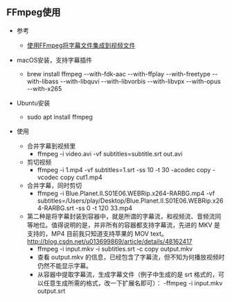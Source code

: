 ## FFmpeg使用
- 参考
    - [使用FFmpeg将字幕文件集成到视频文件](http://www.yaosansi.com/post/ffmpeg-burn-subtitles-into-video/)

- macOS安装，支持字幕插件
    - brew install ffmpeg --with-fdk-aac --with-ffplay --with-freetype --with-libass --with-libquvi --with-libvorbis --with-libvpx --with-opus --with-x265
- Ubuntu安装
    - sudo apt install ffmpeg
    
- 使用
    - 合并字幕到视频里
        - ffmpeg -i video.avi -vf subtitles=subtitle.srt out.avi
    - 剪切视频
        - ffmpeg -i 1.mp4 -vf subtitles=1.srt -ss 10 -t 30 -acodec copy -vcodec copy  cut1.mp4
    - 合并字幕，同时剪切
        - ffmpeg -i Blue.Planet.II.S01E06.WEBRip.x264-RARBG.mp4 -vf subtitles=/Users/play/Desktop/Blue.Planet.II.S01E06.WEBRip.x264-RARBG.srt -ss 0 -t 120  33.mp4
    - 第二种是将字幕封装到容器中，就是所谓的字幕流，和视频流、音频流同等地位。值得说明的是，并非所有的容器都支持字幕流，先进的 MKV 是支持的，MP4 目前我只知道支持苹果的 MOV text。http://blog.csdn.net/u013699869/article/details/48162417
        - ffmpeg -i input.mkv -i subtitles.srt -c copy output.mkv
        - 查看 output.mkv 的信息，已经包含了字幕流，但不知为何播放视频时仍然不能显示字幕。
        - 从容器中提取字幕流，生成字幕文件（例子中生成的是 srt 格式的，可以任意生成所需的格式，改一下扩展名即可）：
            -ffmpeg -i input.mkv output.srt        